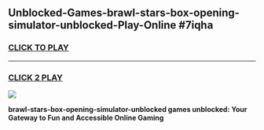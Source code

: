 
## Unblocked-Games-brawl-stars-box-opening-simulator-unblocked-Play-Online #7iqha
<h3>
<a href="https://news.freeplayer.one?title=brawl-stars-box-opening-simulator-unblocked&ref=3">CLICK TO PLAY</a></h3>
<hr>

<h3>
<a href="https://news.freeplayer.one?title=brawl-stars-box-opening-simulator-unblocked&ref=3">CLICK 2 PLAY</a>
  
</h3>

<a href="https://news.freeplayer.one?title=brawl-stars-box-opening-simulator-unblocked&ref=3"><img src="https://clearcache.store/games.png"></a>


**brawl-stars-box-opening-simulator-unblocked games unblocked: Your Gateway to Fun and Accessible Online Gaming**
